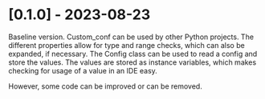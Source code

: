 # [0.1.0] - 2023-08-23
Baseline version.
Custom_conf can be used by other Python projects.
The different properties allow for type and range checks, 
which can also be expanded, if necessary.
The Config class can be used to read a config and store the values.
The values are stored as instance variables, which makes checking for usage 
of a value in an IDE easy.

However, some code can be improved or can be removed.
